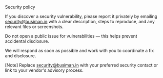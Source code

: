 Security policy

If you discover a security vulnerability, please report it privately by emailing security@busiman.in with a clear description, steps to reproduce, and any relevant files or screenshots.

Do not open a public issue for vulnerabilities — this helps prevent accidental disclosure.

We will respond as soon as possible and work with you to coordinate a fix and disclosure.

[Note] Replace security@busiman.in with your preferred security contact or link to your vendor's advisory process.
